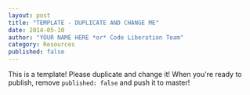 ```yaml
---
layout: post
title: "TEMPLATE - DUPLICATE AND CHANGE ME"
date: 2014-05-10
author: "YOUR NAME HERE *or* Code Liberation Team"
category: Resources
published: false
---
```


This is a template! Please duplicate and change it! When you're ready to publish, remove `published: false` and push it to master!
